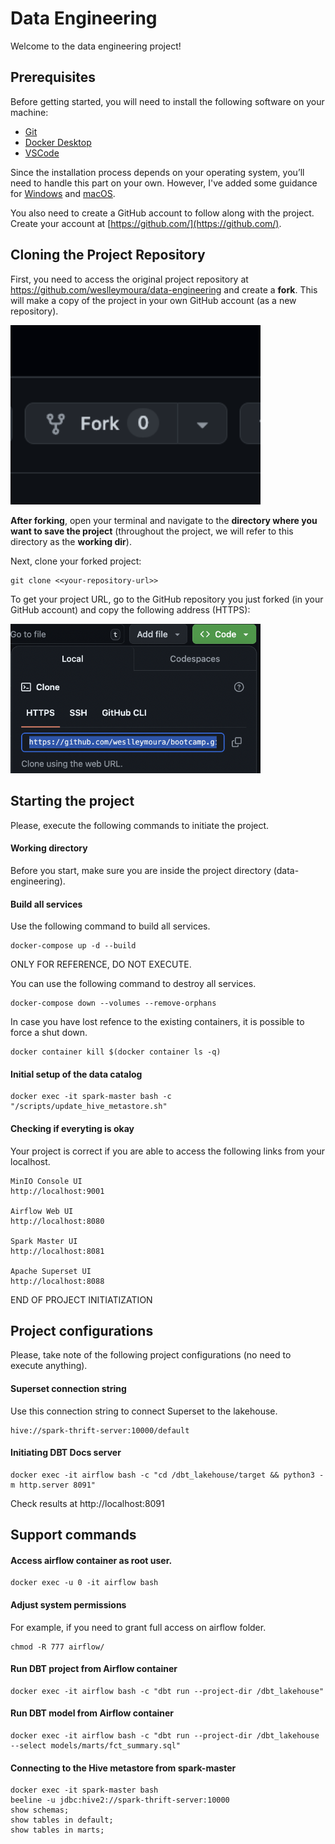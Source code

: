 # Data Engineering 

Welcome to the data engineering project!

## Prerequisites

Before getting started, you will need to install the following software on your machine:

* [Git](https://git-scm.com/book/en/v2/Getting-Started-Installing-Git)  
* [Docker Desktop](https://www.docker.com/products/docker-desktop/)  
* [VSCode](https://code.visualstudio.com/)

Since the installation process depends on your operating system, you’ll need to handle this part on your own.
However, I've added some guidance for [Windows](./_support/windows.md) and [macOS](./_support/macos.md).

You also need to create a GitHub account to follow along with the project. Create your account at [https://github.com/](https://github.com/).

## Cloning the Project Repository

First, you need to access the original project repository at https://github.com/weslleymoura/data-engineering and create a **fork**. This will make a copy of the project in your own GitHub account (as a new repository).

<img src="_support/git-fork.png" width="400">

**After forking**, open your terminal and navigate to the **directory where you want to save the project** (throughout the project, we will refer to this directory as the **working dir**).

Next, clone your forked project:

```
git clone <<your-repository-url>>
```

To get your project URL, go to the GitHub repository you just forked (in your GitHub account) and copy the following address (HTTPS):

<img src="_support/git-clone.png" width="400">


## Starting the project

Please, execute the following commands to initiate the project.

#### Working directory

Before you start, make sure you are inside the project directory (data-engineering).

#### Build all services

Use the following command to build all services.

```
docker-compose up -d --build
```

ONLY FOR REFERENCE, DO NOT EXECUTE.

You can use the following command to destroy all services.

```
docker-compose down --volumes --remove-orphans
```

In case you have lost refence to the existing containers, it is possible to force a shut down.

```
docker container kill $(docker container ls -q)
```

#### Initial setup of the data catalog

```
docker exec -it spark-master bash -c "/scripts/update_hive_metastore.sh"
```

#### Checking if everyting is okay

Your project is correct if you are able to access the following links from your localhost.

```
MinIO Console UI
http://localhost:9001

Airflow Web UI
http://localhost:8080

Spark Master UI
http://localhost:8081

Apache Superset UI
http://localhost:8088
```

END OF PROJECT INITIATIZATION

## Project configurations

Please, take note of the following project configurations (no need to execute anything).

#### Superset connection string

Use this connection string to connect Superset to the lakehouse.

```
hive://spark-thrift-server:10000/default
```

#### Initiating DBT Docs server

```
docker exec -it airflow bash -c "cd /dbt_lakehouse/target && python3 -m http.server 8091"
```

Check results at http://localhost:8091


## Support commands

#### Access airflow container as root user.

```
docker exec -u 0 -it airflow bash
```

#### Adjust system permissions

For example, if you need to grant full access on airflow folder.

```
chmod -R 777 airflow/
```

#### Run DBT project from Airflow container
```
docker exec -it airflow bash -c "dbt run --project-dir /dbt_lakehouse"
```

#### Run DBT model from Airflow container
```
docker exec -it airflow bash -c "dbt run --project-dir /dbt_lakehouse --select models/marts/fct_summary.sql"
```

#### Connecting to the Hive metastore from spark-master

```
docker exec -it spark-master bash
beeline -u jdbc:hive2://spark-thrift-server:10000
show schemas;
show tables in default;
show tables in marts;
```
